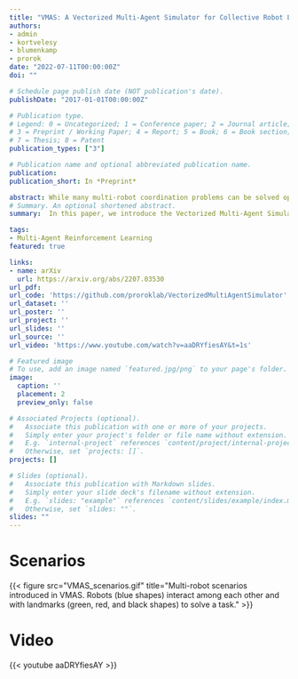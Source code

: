```yaml
---
title: "VMAS: A Vectorized Multi-Agent Simulator for Collective Robot Learning"
authors:
- admin
- kortvelesy
- blumenkamp
- prorok
date: "2022-07-11T00:00:00Z"
doi: ""

# Schedule page publish date (NOT publication's date).
publishDate: "2017-01-01T00:00:00Z"

# Publication type.
# Legend: 0 = Uncategorized; 1 = Conference paper; 2 = Journal article;
# 3 = Preprint / Working Paper; 4 = Report; 5 = Book; 6 = Book section;
# 7 = Thesis; 8 = Patent
publication_types: ["3"]

# Publication name and optional abbreviated publication name.
publication: 
publication_short: In *Preprint* 

abstract: While many multi-robot coordination problems can be solved optimally by exact algorithms, solutions are often not scalable in the number of robots. Multi-Agent Reinforcement Learning (MARL) is gaining increasing attention in the robotics community as a promising solution to tackle such problems. Nevertheless, we still lack the tools that allow us to quickly and efficiently find solutions to large-scale collective learning tasks. In this work, we introduce the Vectorized Multi-Agent Simulator (VMAS). VMAS is an open-source framework designed for efficient MARL benchmarking. It comprises a vectorized 2D physics engine written in PyTorch and a set of twelve challenging multi-robot scenarios. Additional scenarios can be implemented through a simple and modular interface. We demonstrate how vectorization enables parallel simulation on accelerated hardware without added complexity. When comparing VMAS to OpenAI MPE, we show how MPE’s execution time increases linearly in the number of simulations while VMAS is able to execute 30,000 parallel simulations in under 10s, proving more than 100x faster. Using VMAS’s RLlib interface, we benchmark our multi-robot scenarios using various Proximal Policy Optimization (PPO)-based MARL algorithms. VMAS’s scenarios prove challenging in orthogonal ways for state-of-the-art MARL algorithms.
# Summary. An optional shortened abstract.
summary:  In this paper, we introduce the Vectorized Multi-Agent Simulator (VMAS). VMAS is an open-source framework designed for efficient MARL benchmarking. It comprises a vectorized 2D physics engine written in PyTorch and a set of twelve challenging multi-robot scenarios. Additional scenarios can be implemented through a simple and modular interface. We demonstrate how vectorization enables parallel simulation on accelerated hardware without added complexity.

tags:
- Multi-Agent Reinforcement Learning
featured: true

links:
- name: arXiv
  url: https://arxiv.org/abs/2207.03530
url_pdf:
url_code: 'https://github.com/proroklab/VectorizedMultiAgentSimulator'
url_dataset: ''
url_poster: ''
url_project: ''
url_slides: ''
url_source: ''
url_video: 'https://www.youtube.com/watch?v=aaDRYfiesAY&t=1s'

# Featured image
# To use, add an image named `featured.jpg/png` to your page's folder. 
image:
  caption: ''
  placement: 2
  preview_only: false

# Associated Projects (optional).
#   Associate this publication with one or more of your projects.
#   Simply enter your project's folder or file name without extension.
#   E.g. `internal-project` references `content/project/internal-project/index.md`.
#   Otherwise, set `projects: []`.
projects: []

# Slides (optional).
#   Associate this publication with Markdown slides.
#   Simply enter your slide deck's filename without extension.
#   E.g. `slides: "example"` references `content/slides/example/index.md`.
#   Otherwise, set `slides: ""`.
slides: ""
---
```

# Scenarios
{{< figure src="VMAS_scenarios.gif" title="Multi-robot scenarios introduced in VMAS. Robots (blue shapes) interact among each other and with landmarks (green, red, and black shapes) to solve a task." >}}
# Video
{{< youtube aaDRYfiesAY >}}
